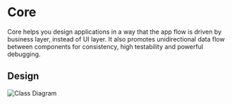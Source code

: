 # Core

Core helps you design applications in a way that the app flow is driven by business layer, instead of UI layer. It also promotes unidirectional data flow between components for consistency, high testability and powerful debugging.

## Design

![Class Diagram](https://github.com/gokselkoksal/Core/blob/master/Core-Diagram.png)
